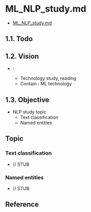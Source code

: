 # ML_NLP_study.md

- [ML_NLP_study.md](file:///C:/Local/Work/ML_Name/Note/ML_NLP_study.md)   

## 1.1. Todo

## 1.2. Vision

- <Tech>:
  - Technology study, reading
  - Contain : ML technology

## 1.3. Objective
- NLP study topic  
  - Text classification 
  - Named entities

## Topic 

### Text classification 
  - // STUB

### Named entities
  - // STUB

## Reference 


